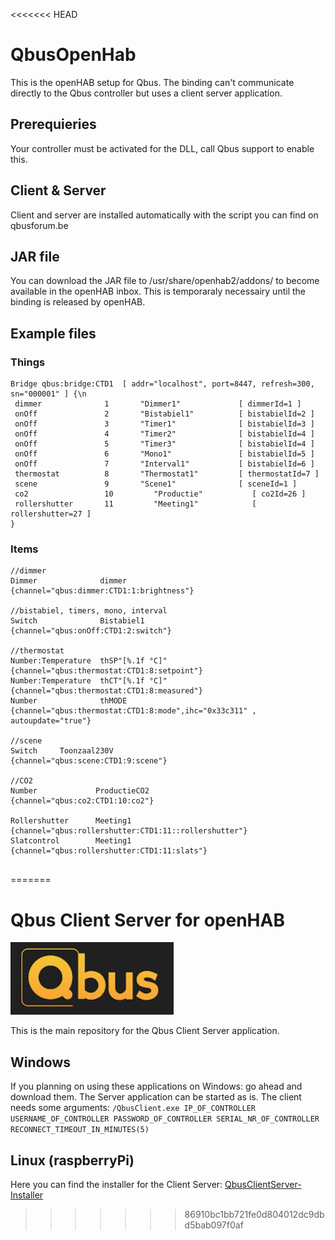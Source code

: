 <<<<<<< HEAD
# QbusOpenHab
 This is the openHAB setup for Qbus.
 The binding can't communicate directly to the Qbus controller but uses a client server application.
 
 ## Prerequieries
 Your controller must be activated for the DLL, call Qbus support to enable this.
 
 ## Client & Server
Client and server are installed automatically with the script you can find on qbusforum.be
 
 ## JAR file
 You can download the JAR file to /usr/share/openhab2/addons/ to become available in the openHAB inbox. This is temporaraly necessairy until the binding is released by openHAB.
 
 ## Example files
 ### Things
 ```
 Bridge qbus:bridge:CTD1  [ addr="localhost", port=8447, refresh=300, sn="000001" ] {\n
  dimmer              1       "Dimmer1"             [ dimmerId=1 ]
  onOff               2       "Bistabiel1"          [ bistabielId=2 ]
  onOff               3       "Timer1"              [ bistabielId=3 ]
  onOff               4       "Timer2"              [ bistabielId=4 ]
  onOff               5       "Timer3"              [ bistabielId=4 ]
  onOff               6       "Mono1"               [ bistabielId=5 ]
  onOff               7       "Interval1"           [ bistabielId=6 ]
  thermostat          8       "Thermostat1"         [ thermostatId=7 ]
  scene               9       "Scene1"              [ sceneId=1 ]
  co2                 10	     "Productie"           [ co2Id=26 ]
  rollershutter       11	     "Meeting1"            [ rollershutter=27 ]
 } 
 ```
 
 

 
 ### Items
 ```
 //dimmer
 Dimmer              dimmer             {channel="qbus:dimmer:CTD1:1:brightness"}
 
 //bistabiel, timers, mono, interval
 Switch              Bistabiel1         {channel="qbus:onOff:CTD1:2:switch"}
 
 //thermostat
 Number:Temperature  thSP"[%.1f °C]"    {channel="qbus:thermostat:CTD1:8:setpoint"}
 Number:Temperature	 thCT"[%.1f °C]"    {channel="qbus:thermostat:CTD1:8:measured"}
 Number              thMODE             {channel="qbus:thermostat:CTD1:8:mode",ihc="0x33c311" , autoupdate="true"}
 
 //scene
 Switch     Toonzaal230V                {channel="qbus:scene:CTD1:9:scene"}
 
 //CO2
 Number				ProductieCO2                 {channel="qbus:co2:CTD1:10:co2"}
 
 Rollershutter      Meeting1     {channel="qbus:rollershutter:CTD1:11::rollershutter"}
 Slatcontrol        Meeting1     {channel="qbus:rollershutter:CTD1:11:slats"}
 
 
 ```
=======
# Qbus Client Server for openHAB

![Qbus Logo](images/Logo.JPG)

This is the main repository for the Qbus Client Server application.

## Windows
If you planning on using these applications on Windows: go ahead and download them.
The Server application can be started as is.
The client needs some arguments:
```/QbusClient.exe IP_OF_CONTROLLER USERNAME_OF_CONTROLLER PASSWORD_OF_CONTROLLER SERIAL_NR_OF_CONTROLLER RECONNECT_TIMEOUT_IN_MINUTES(5)```

## Linux (raspberryPi)
Here you can find the installer for the Client Server:
[QbusClientServer-Installer](https://github.com/QbusKoen/QbusClientServer-Installer)
>>>>>>> 86910bc1bb721fe0d804012dc9dbd5bab097f0af
